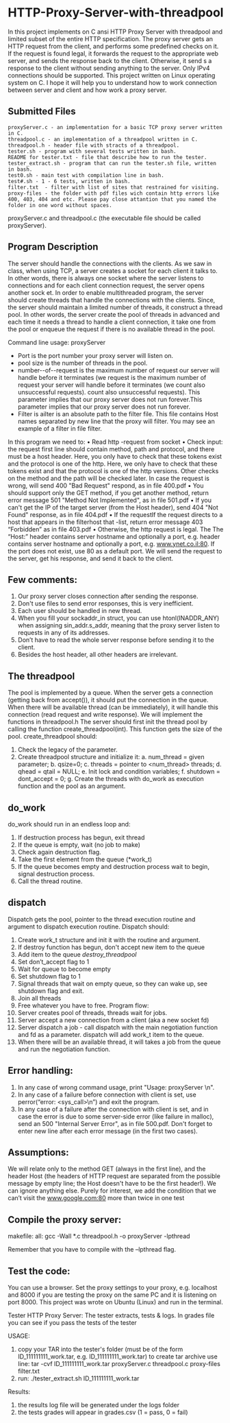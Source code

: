# HTTP-Proxy-Server-with-threadpool
In this project implements on C ansi HTTP Proxy Server with threadpool and limited subset of the entire HTTP specification.
The proxy server gets an HTTP request from the client, and performs some predefined checks on it. If the request is found legal, it forwards the request to the appropriate web server, and sends the response back to the client. Otherwise, it send s a response to the client without sending anything to the server. Only IPv4 connections should be supported. This project written on Linux operating system on C. I hope it will help you to understand how to work connection between server and client and how work a proxy server.

Submitted Files
---------------
	proxyServer.c - an implementation for a basic TCP proxy server written in C. 
	threadpool.c - an implementation of a threadpool written in C. 
	threadpool.h - header file with stracts of a threadpool. 
	tester.sh - program with several tests written in bash. 
	README for tester.txt - file that describe how to run the tester. 
	tester_extract.sh - program that can run the tester.sh file, written in bash. 
	test0.sh - main test with compilation line in bash. 
	test#.sh - 1 - 6 tests, written in bash. 
	filter.txt  - filter with list of sites that restrained for visiting. 
	proxy-files - the folder with pdf files wich contain http errors like 400, 403, 404 and etc. Please pay close attantion that you named the folder in one word without spaces. 

proxyServer.c and threadpool.c (the executable file should be called proxyServer).

Program Description
---------------

The server should handle the connections with the clients. As we saw in class, when using
TCP, a server creates a socket for each client it talks to. In other words, there is always one socket
where the server listens to connections and for each client connection request, the server opens
another sock et. In order to enable multithreaded program, the server should create threads that
handle the connections with the clients. Since, the server should maintain a limited number of
threads, it construct a thread pool. In other words, the server create the pool of threads in advanced
and each time it needs a thread to handle a client connection, it take one from the pool or enqueue
the request if there is no available thread in the pool.

Command line usage: proxyServer <port> <pool size> <max number of request>
- Port is the port number your proxy server will listen on.
- pool size is the number of threads in the pool.
- number--of--request is the maximum number of request our server will handle before it terminates (we request is the maximum number of request your server will handle before it terminates (we count also unsuccessful requests). count also unsuccessful requests). This parameter implies that our proxy server does not run forever.This parameter implies that our proxy server does not run forever.
- Filter is ailter is an absolute path to the filter file. This file contains Host names separated by new line that the proxy will filter. You may see an example of a filter in file filter.

In this program we need to:
	• Read http -request from socket 
	• Check input: the request first line should contain method, path and protocol, and there must be a host header. Here, you only 	have to check that these tokens exist and the protocol is one of the http. Here, we only have to check that these tokens exist 		and that the protocol is one of the http versions. Other checks on the method and the path will be checked later. In case the 		request is wrong, will send 400 "Bad Request" respond, as in file 400.pdf
	• You should support only the GET method, if you get another method, return error message 501 "Method Not Implemented", as in 		file 501.pdf
	• If you can't get the IP of the target server (from the Host header), send 404 "Not Found" response, as in file 404.pdf
	• If the requestIf the request directs to a host that appears in the filterhost that -list, return error message 403 “Forbidden” 	 as in file 403.pdf
	• Otherwise, the http request is legal. The The “Host:” header contains server hostname and optionally a port, e.g. header 		contains server hostname and optionally a port, e.g. www.ynet.co.il:80. If the port does not exist, use 80 as a default port. We 	 will send the request to the server, get his response, and send it back to the client.

Few comments:
---------------
1. Our proxy server closes connection after sending the response.
2. Don't use files to send error responses, this is very inefficient.
3. Each user should be handled in new thread. 
4. When you fill your sockaddr_in struct, you can use htonl(INADDR_ANY) when assigning sin_addr.s_addr, meaning that the proxy server listen to requests in any of its addresses. 
5. Don’t have to read the whole server response before sending it to the client.
6. Besides the host header, all other headers are irrelevant.

The threadpool
---------------
The pool is implemented by a queue. When the server gets a connection (getting back from accept()), it should put the connection in the queue. When there will be available thread (can be immediately), it will handle this connection (read request and write response).
We will implement the functions in threadpool.h
The server should first init the thread pool by calling the function create_threadpool(int). This function gets the size of the pool.
create_threadpool should: 
1. Check the legacy of the parameter.
2. Create threadpool structure and initialize it: 
	a. num_thread = given parameter; 
	b. qsize=0; 
	c. threads = pointer to <num_thread> threads; 
	d. qhead = qtail = NULL; 
	e. Init lock and condition variables; 
	f. shutdown = dont_accept = 0; 
	g. Create the threads with do_work as execution function and the pool as an argument.

do_work 
-------
do_work should run in an endless loop and:
1. If destruction process has begun, exit thread
2. If the queue is empty, wait (no job to make)
3. Check again destruction flag.
4. Take the first element from the queue (*work_t)
5. If the queue becomes empty and destruction process wait to begin, signal destruction process.
6. Call the thread routine.

dispatch
---------
Dispatch gets the pool, pointer to the thread execution routine and argument to dispatch execution routine. Dispatch should:
1. Create work_t structure and init it with the routine and argument.
2. If destroy function has begun, don't accept new item to the queue
3. Add item to the queue
	*destroy_threadpool*
1. Set don’t_accept flag to 1
2. Wait for queue to become empty
3. Set shutdown flag to 1
4. Signal threads that wait on empty queue, so they can wake up, see shutdown flag and exit.
5. Join all threads
6. Free whatever you have to free.
Program flow:
1. Server creates pool of threads, threads wait for jobs.
2. Server accept a new connection from a client (aka a new socket fd)
3. Server dispatch a job - call dispatch with the main negotiation function and fd as a parameter. dispatch will add work_t item to the queue.
4. When there will be an available thread, it will takes a job from the queue and run the negotiation function.

Error handling:
--------------
1. In any case of wrong command usage, print "Usage: proxyServer <port> <pool-size> <maxnumber-of-request> <filter>\\n".  
2. In any case of a failure before connection with client is set, use perror(“error: <sys_call>\\n”) and exit the program. 
3. In any case of a failure after the connection with client is set, and in case the error is due to some server-side error (like failure in malloc), send an 500 "Internal Server Error", as in file 500.pdf.
Don't forget to enter new line after each error message (in the first two cases).

Assumptions:
--------------
We will relate only to the method GET (always in the first line), and the header Host (the headers of HTTP request are separated from the possible message by empty line; the Host doesn't have to be the first header!). We can ignore anything else.
Purely for interest, we add the condition that we can’t visit the www.google.com:80 more than twice in one test

Compile the proxy server:
---------------
makefile:
  all:
	gcc -Wall *.c threadpool.h -o proxyServer -lpthread

Remember that you have to compile with the –lpthread flag.

Test the code:
---------------
You can use a browser. Set the proxy settings to your proxy, e.g. localhost and 8000 if you are testing the proxy on the same PC and it is listening on port 8000. This project was wrote on Ubuntu (Linux) and run in the terminal.

Tester HTTP Proxy Server:
The tester extracts, tests & logs.
In grades file you can see if you pass the tests of the tester

USAGE:
1. copy your TAR into the tester's folder (must be of the form ID_111111111_work.tar, e.g. ID_111111111_work.tar)
to create tar archive use line:
tar -cvf ID_111111111_work.tar proxyServer.c threadpool.c proxy-files filter.txt
2. run: ./tester_extract.sh ID_111111111_work.tar

Results:
1. the results log file will be generated under the logs folder
2. the tests grades will appear in grades.csv (1 = pass, 0 = fail)
